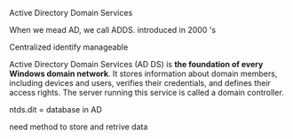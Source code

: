Active Directory Domain Services

When we mead AD, we call ADDS.
introduced in 2000 's

Centralized identify manageable

Active Directory Domain Services (AD DS) is **the foundation of every Windows domain network**. It stores information about domain members, including devices and users, verifies their credentials, and defines their access rights. The server running this service is called a domain controller.

ntds.dit = database in AD

need method to store and retrive data
